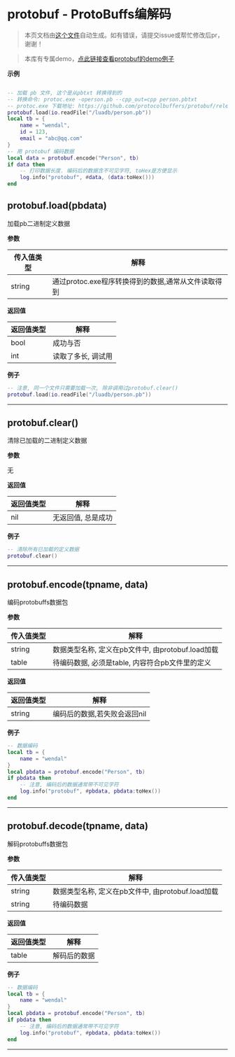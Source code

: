 # protobuf - ProtoBuffs编解码

> 本页文档由[这个文件](https://gitee.com/openLuat/LuatOS/tree/master/luat/../components/serialization/protobuf/luat_lib_protobuf.c)自动生成。如有错误，请提交issue或帮忙修改后pr，谢谢！

> 本库有专属demo，[点此链接查看protobuf的demo例子](https://gitee.com/openLuat/LuatOS/tree/master/demo/protobuf)

**示例**

```lua

-- 加载 pb 文件, 这个是从pbtxt 转换得到的
-- 转换命令: protoc.exe -operson.pb --cpp_out=cpp person.pbtxt
-- protoc.exe 下载地址: https://github.com/protocolbuffers/protobuf/releases
protobuf.load(io.readFile("/luadb/person.pb"))
local tb = {
    name = "wendal",
    id = 123,
    email = "abc@qq.com"
}
-- 用 protobuf 编码数据
local data = protobuf.encode("Person", tb)
if data then
    -- 打印数据长度. 编码后的数据含不可见字符, toHex是方便显示
    log.info("protobuf", #data, (data:toHex()))
end

```

## protobuf.load(pbdata)

加载pb二进制定义数据

**参数**

|传入值类型|解释|
|-|-|
|string|通过protoc.exe程序转换得到的数据,通常从文件读取得到|

**返回值**

|返回值类型|解释|
|-|-|
|bool|成功与否|
|int|读取了多长, 调试用|

**例子**

```lua
-- 注意, 同一个文件只需要加载一次, 除非调用过protobuf.clear()
protobuf.load(io.readFile("/luadb/person.pb"))

```

---

## protobuf.clear()

清除已加载的二进制定义数据

**参数**

无

**返回值**

|返回值类型|解释|
|-|-|
|nil|无返回值, 总是成功|

**例子**

```lua
-- 清除所有已加载的定义数据
protobuf.clear()

```

---

## protobuf.encode(tpname, data)

编码protobuffs数据包

**参数**

|传入值类型|解释|
|-|-|
|string|数据类型名称, 定义在pb文件中, 由protobuf.load加载|
|table|待编码数据, 必须是table, 内容符合pb文件里的定义|

**返回值**

|返回值类型|解释|
|-|-|
|string|编码后的数据,若失败会返回nil|

**例子**

```lua
-- 数据编码
local tb = {
    name = "wendal"
}
local pbdata = protobuf.encode("Person", tb)
if pbdata then
    -- 注意, 编码后的数据通常带不可见字符
    log.info("protobuf", #pbdata, pbdata:toHex())
end

```

---

## protobuf.decode(tpname, data)

解码protobuffs数据包

**参数**

|传入值类型|解释|
|-|-|
|string|数据类型名称, 定义在pb文件中, 由protobuf.load加载|
|string|待编码数据|

**返回值**

|返回值类型|解释|
|-|-|
|table|解码后的数据|

**例子**

```lua
-- 数据编码
local tb = {
    name = "wendal"
}
local pbdata = protobuf.encode("Person", tb)
if pbdata then
    -- 注意, 编码后的数据通常带不可见字符
    log.info("protobuf", #pbdata, pbdata:toHex())
end

```

---

